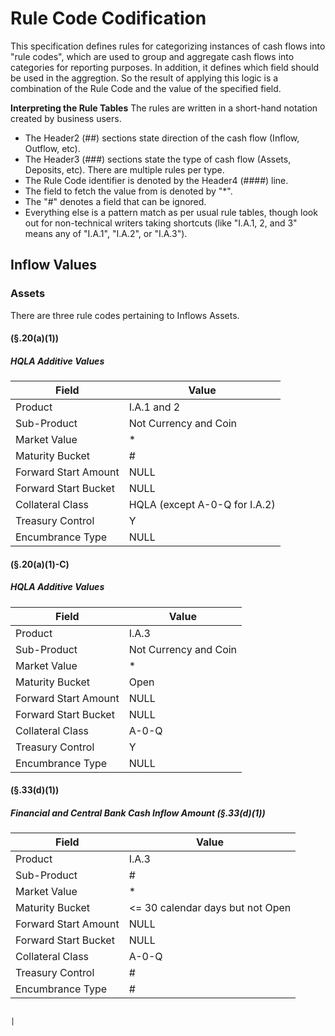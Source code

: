 # Rule Code Codification
This specification defines rules for categorizing instances of cash flows into "rule codes",
which are used to group and aggregate cash flows into categories for reporting purposes. In addition,
it defines which field should be used in the aggregtion. So the result of applying this
logic is a combination of the Rule Code and the value of the specified field.

**Interpreting the Rule Tables**
The rules are written in a short-hand notation created by business users.
* The Header2 (##) sections state direction of the cash flow (Inflow, Outflow, etc).
* The Header3 (###) sections state the type of cash flow (Assets, Deposits, etc). There are multiple rules per type.
* The Rule Code identifier is denoted by the Header4 (####) line.
* The field to fetch the value from is denoted by "*".
* The "#" denotes a field that can be ignored.
* Everything else is a pattern match as per usual rule tables, though look out 
for non-technical writers taking shortcuts (like "I.A.1, 2, and 3" means any of "I.A.1", "I.A.2", or "I.A.3").

## Inflow Values
### Assets 
There are three rule codes pertaining to Inflows Assets.

#### (§.20(a)(1))
##### HQLA Additive Values
| Field                | Value                         |
|----------------------|-------------------------------|
| Product              | I.A.1 and 2                   |
| Sub-Product          | Not Currency and Coin         |
| Market Value         | *                             |
| Maturity Bucket      | #                             |
| Forward Start Amount | NULL                          |
| Forward Start Bucket | NULL                          |
| Collateral Class     | HQLA (except A-0-Q for I.A.2) |
| Treasury Control     | Y                             |
| Encumbrance Type     | NULL                          |

#### (§.20(a)(1)-C)
##### HQLA Additive Values
| Field                | Value                 |
|----------------------|-----------------------|
| Product              | I.A.3                 |
| Sub-Product          | Not Currency and Coin |
| Market Value         | *                     |
| Maturity Bucket      | Open                  |
| Forward Start Amount | NULL                  |
| Forward Start Bucket | NULL                  |
| Collateral Class     | A-0-Q                 |
| Treasury Control     | Y                     |
| Encumbrance Type     | NULL                  |


#### (§.33(d)(1))
##### Financial and Central Bank Cash Inflow Amount (§.33(d)(1))
| Field                     | Value                            |
|---------------------------|----------------------------------|
| Product                   | I.A.3                            |
| Sub-Product               | #                                |
| Market Value              | *                                |
| Maturity Bucket           | <= 30 calendar days but not Open |
| Forward Start Amount      | NULL                             |
| Forward Start Bucket      | NULL                             |
| Collateral Class          | A-0-Q                            |
| Treasury Control          | #                                |
| Encumbrance Type          | #                                |

                                                                                                                                                                                                                                                                                         |